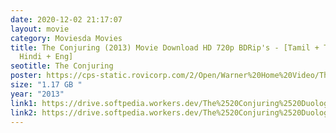 ```yaml
---
date: 2020-12-02 21:17:07
layout: movie
category: Moviesda Movies
title: The Conjuring (2013) Movie Download HD 720p BDRip's - [Tamil + Telugu +
  Hindi + Eng]
seotitle: The Conjuring
poster: https://cps-static.rovicorp.com/2/Open/Warner%20Home%20Video/The%20Conjuring/_derived_jpg_q90_500x500_m0/TheConjuring-PosterArtVOD.jpg
size: "1.17 GB "
year: "2013"
link1: https://drive.softpedia.workers.dev/The%2520Conjuring%2520Duology/(%2520Telegram%2520%40isaiminidownload%2520)%2520-%2520The%2520Conjuring%2520(2013)%5B720p%2520BDRip%2520-%2520%5BTamil%2520%2B%2520Telugu%2520%2B%2520Hindi%2520%2B%2520Eng%5D%2520-%2520x264%2520-%25201.1GB%5D.mkv?rootId=0AN9zhQ1hps-9Uk9PVA
link2: https://drive.softpedia.workers.dev/The%2520Conjuring%2520Duology/(%2520Telegram%2520%40isaiminidownload%2520)%2520-%2520The%2520Conjuring%2520(2013)%5B720p%2520BDRip%2520-%2520%5BTamil%2520%2B%2520Telugu%2520%2B%2520Hindi%2520%2B%2520Eng%5D%2520-%2520x264%2520-%25201.1GB%5D.mkv?rootId=0AN9zhQ1hps-9Uk9PVA
---
```

